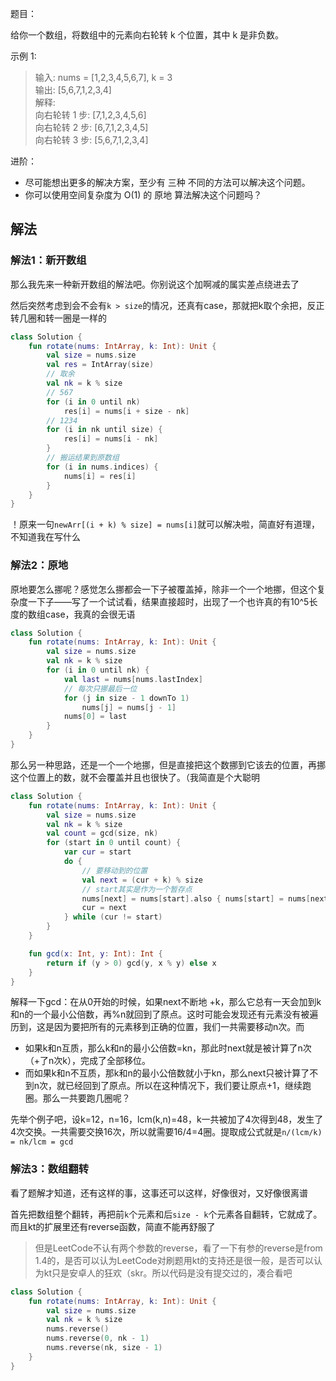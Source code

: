题目：

给你一个数组，将数组中的元素向右轮转 k 个位置，其中 k 是非负数。

示例 1:

>输入: nums = [1,2,3,4,5,6,7], k = 3  
输出: [5,6,7,1,2,3,4]  
解释:  
向右轮转 1 步: [7,1,2,3,4,5,6]  
向右轮转 2 步: [6,7,1,2,3,4,5]  
向右轮转 3 步: [5,6,7,1,2,3,4]

进阶：

* 尽可能想出更多的解决方案，至少有 三种 不同的方法可以解决这个问题。  
* 你可以使用空间复杂度为 O(1) 的 原地 算法解决这个问题吗？

## 解法
### 解法1：新开数组
那么我先来一种新开数组的解法吧。你别说这个加啊减的属实差点绕进去了

然后突然考虑到会不会有`k > size`的情况，还真有case，那就把k取个余把，反正转几圈和转一圈是一样的

```kotlin
class Solution {
    fun rotate(nums: IntArray, k: Int): Unit {
        val size = nums.size
        val res = IntArray(size)
        // 取余
        val nk = k % size
        // 567
        for (i in 0 until nk)
            res[i] = nums[i + size - nk]
        // 1234
        for (i in nk until size) {
            res[i] = nums[i - nk]
        }
        // 搬运结果到原数组
        for (i in nums.indices) {
            nums[i] = res[i]
        }
    }
}
```
！原来一句`newArr[(i + k) % size] = nums[i]`就可以解决啦，简直好有道理，不知道我在写什么

### 解法2：原地
原地要怎么挪呢？感觉怎么挪都会一下子被覆盖掉，除非一个一个地挪，但这个复杂度一下子——写了一个试试看，结果直接超时，出现了一个也许真的有10^5长度的数组case，我真的会很无语
```kotlin
class Solution {
    fun rotate(nums: IntArray, k: Int): Unit {
        val size = nums.size
        val nk = k % size
        for (i in 0 until nk) {
            val last = nums[nums.lastIndex]
            // 每次只挪最后一位
            for (j in size - 1 downTo 1)
                nums[j] = nums[j - 1]
            nums[0] = last
        }
    }
}
```
那么另一种思路，还是一个一个地挪，但是直接把这个数挪到它该去的位置，再挪这个位置上的数，就不会覆盖并且也很快了。（我简直是个大聪明

```kotlin
class Solution {
    fun rotate(nums: IntArray, k: Int): Unit {
        val size = nums.size
        val nk = k % size
        val count = gcd(size, nk)
        for (start in 0 until count) {
            var cur = start
            do {
                // 要移动到的位置
                val next = (cur + k) % size
                // start其实是作为一个暂存点
                nums[next] = nums[start].also { nums[start] = nums[next] }
                cur = next
            } while (cur != start)
        }
    }

    fun gcd(x: Int, y: Int): Int {
        return if (y > 0) gcd(y, x % y) else x
    }
}
```

解释一下gcd：在从0开始的时候，如果next不断地 +k，那么它总有一天会加到k和n的一个最小公倍数，再%n就回到了原点。这时可能会发现还有元素没有被遍历到，这是因为要把所有的元素移到正确的位置，我们一共需要移动n次。而
* 如果k和n互质，那么k和n的最小公倍数=kn，那此时next就是被计算了n次（+了n次k），完成了全部移位。
* 而如果k和n不互质，那k和n的最小公倍数就小于kn，那么next只被计算了不到n次，就已经回到了原点。所以在这种情况下，我们要让原点+1，继续跑圈。那么一共要跑几圈呢？

先举个例子吧，设k=12，n=16，lcm(k,n)=48，k一共被加了4次得到48，发生了4次交换。一共需要交换16次，所以就需要16/4=4圈。提取成公式就是`n/(lcm/k) = nk/lcm = gcd`

### 解法3：数组翻转
看了题解才知道，还有这样的事，这事还可以这样，好像很对，又好像很离谱

首先把数组整个翻转，再把前`k`个元素和后`size - k`个元素各自翻转，它就成了。而且kt的扩展里还有reverse函数，简直不能再舒服了

>但是LeetCode不认有两个参数的reverse，看了一下有参的reverse是from 1.4的，是否可以认为LeetCode对刷题用kt的支持还是很一般，是否可以认为kt只是安卓人的狂欢（skr。所以代码是没有提交过的，凑合看吧
```kotlin
class Solution {
    fun rotate(nums: IntArray, k: Int): Unit {
        val size = nums.size
        val nk = k % size
        nums.reverse()
        nums.reverse(0, nk - 1)
        nums.reverse(nk, size - 1)
    }
}
```